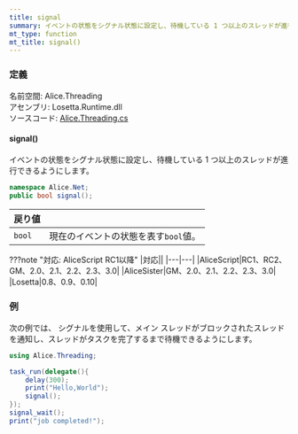 ```yaml
---
title: signal
summary: イベントの状態をシグナル状態に設定し、待機している 1 つ以上のスレッドが進行できるようにします。
mt_type: function
mt_title: signal()
---
```


### 定義
名前空間: Alice.Threading<br/>
アセンブリ: Losetta.Runtime.dll<br/>
ソースコード: [Alice.Threading.cs](https://github.com/WSOFT-Project/Losetta/blob/master/Losetta.Runtime/Alice.Threading.cs)

#### signal()

イベントの状態をシグナル状態に設定し、待機している 1 つ以上のスレッドが進行できるようにします。

```cs title="AliceScript"
namespace Alice.Net;
public bool signal();
```

|戻り値| |
|-|-|
|`bool`|現在のイベントの状態を表す`bool`値。|

???note "対応: AliceScript RC1以降"
    |対応||
    |---|---|
    |AliceScript|RC1、RC2、GM、2.0、2.1、2.2、2.3、3.0|
    |AliceSister|GM、2.0、2.1、2.2、2.3、3.0|
    |Losetta|0.8、0.9、0.10|

### 例
次の例では、 シグナルを使用して、メイン スレッドがブロックされたスレッドを通知し、スレッドがタスクを完了するまで待機できるようにします。

```cs title="AliceScript"
using Alice.Threading;

task_run(delegate(){
    delay(300);
    print("Hello,World");
    signal();
});
signal_wait();
print("job completed!");
```